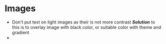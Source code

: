 # Images
* Don't put text on light images as their is not more contrast
  _**Solution**_ to this  is to overlay image with black color, or suitable color with theme and gradient
*